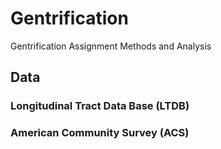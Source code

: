 # Gentrification

Gentrification Assignment Methods and Analysis

## Data

### Longitudinal Tract Data Base (LTDB)

### American Community Survey (ACS)
